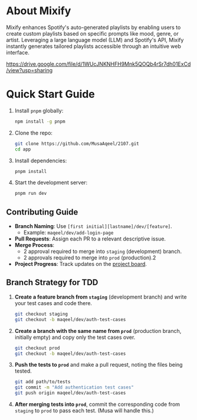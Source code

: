 # About Mixify

Mixify enhances Spotify's auto-generated playlists by enabling users to create custom playlists based on specific prompts like mood, genre, or artist. Leveraging a large language model (LLM) and Spotify's API, Mixify instantly generates tailored playlists accessible through an intuitive web interface.

https://drive.google.com/file/d/1WUcJNKNHFH9Mnk5QOQb4rSr7dh01ExCd/view?usp=sharing

# Quick Start Guide

1. Install `pnpm` globally:

   ```bash
   npm install -g pnpm
   ```

2. Clone the repo:

   ```bash
   git clone https://github.com/MusaAqeel/2107.git
   cd app
   ```

3. Install dependencies:

   ```bash
   pnpm install
   ```

4. Start the development server:

   ```bash
   pnpm run dev
   ```

## Contributing Guide

- **Branch Naming**: Use `[first initial][lastname]/dev/[feature]`.
  - Example: `maqeel/dev/add-login-page`
- **Pull Requests**: Assign each PR to a relevant descriptive issue.
- **Merge Process**:
  - 2 approval required to merge into `staging` (development) branch.
  - 2 approvals required to merge into `prod` (production).2
- **Project Progress**: Track updates on the [project board](https://github.com/users/MusaAqeel/projects/6/).

## Branch Strategy for TDD

1. **Create a feature branch from `staging`** (development branch) and write your test cases and code there.

   ```bash
   git checkout staging
   git checkout -b maqeel/dev/auth-test-cases
   ```

2. **Create a branch with the same name from `prod`** (production branch, initially empty) and copy only the test cases over.

   ```bash
   git checkout prod
   git checkout -b maqeel/dev/auth-test-cases
   ```

3. **Push the tests to `prod`** and make a pull request, noting the files being tested.

   ```bash
   git add path/to/tests
   git commit -m "Add authentication test cases"
   git push origin maqeel/dev/auth-test-cases
   ```

4. **After merging tests into `prod`**, commit the corresponding code from `staging` to `prod` to pass each test. (Musa will handle this.)
